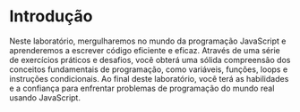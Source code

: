 # Introdução

Neste laboratório, mergulharemos no mundo da programação JavaScript e aprenderemos a escrever código eficiente e eficaz. Através de uma série de exercícios práticos e desafios, você obterá uma sólida compreensão dos conceitos fundamentais de programação, como variáveis, funções, loops e instruções condicionais. Ao final deste laboratório, você terá as habilidades e a confiança para enfrentar problemas de programação do mundo real usando JavaScript.
